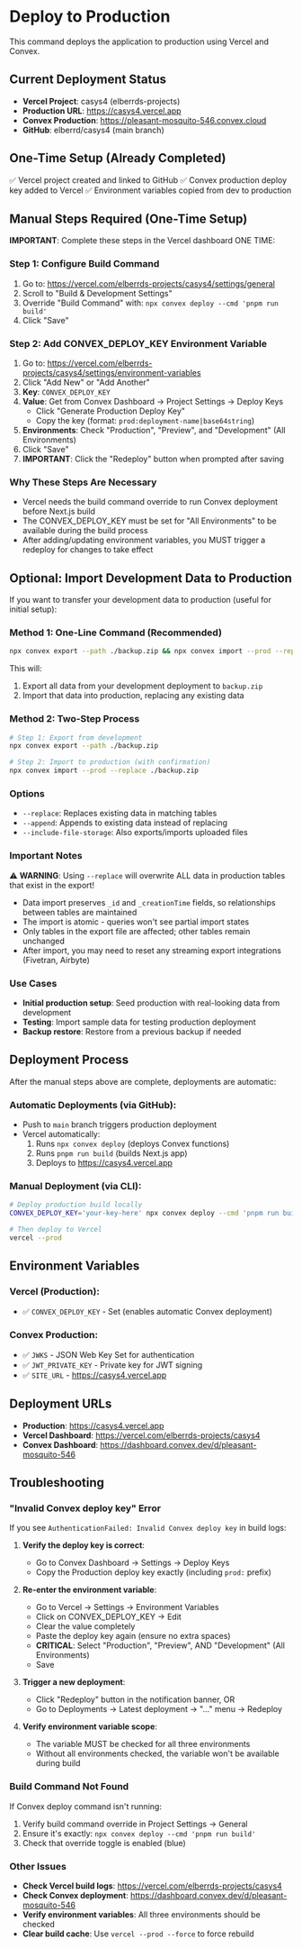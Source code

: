 # Deploy to Production

This command deploys the application to production using Vercel and Convex.

## Current Deployment Status

- **Vercel Project**: casys4 (elberrds-projects)
- **Production URL**: https://casys4.vercel.app
- **Convex Production**: https://pleasant-mosquito-546.convex.cloud
- **GitHub**: elberrd/casys4 (main branch)

## One-Time Setup (Already Completed)

✅ Vercel project created and linked to GitHub
✅ Convex production deploy key added to Vercel
✅ Environment variables copied from dev to production

## Manual Steps Required (One-Time Setup)

**IMPORTANT**: Complete these steps in the Vercel dashboard ONE TIME:

### Step 1: Configure Build Command
1. Go to: https://vercel.com/elberrds-projects/casys4/settings/general
2. Scroll to "Build & Development Settings"
3. Override "Build Command" with: `npx convex deploy --cmd 'pnpm run build'`
4. Click "Save"

### Step 2: Add CONVEX_DEPLOY_KEY Environment Variable
1. Go to: https://vercel.com/elberrds-projects/casys4/settings/environment-variables
2. Click "Add New" or "Add Another"
3. **Key**: `CONVEX_DEPLOY_KEY`
4. **Value**: Get from Convex Dashboard → Project Settings → Deploy Keys
   - Click "Generate Production Deploy Key"
   - Copy the key (format: `prod:deployment-name|base64string`)
5. **Environments**: Check "Production", "Preview", and "Development" (All Environments)
6. Click "Save"
7. **IMPORTANT**: Click the "Redeploy" button when prompted after saving

### Why These Steps Are Necessary
- Vercel needs the build command override to run Convex deployment before Next.js build
- The CONVEX_DEPLOY_KEY must be set for "All Environments" to be available during the build process
- After adding/updating environment variables, you MUST trigger a redeploy for changes to take effect

## Optional: Import Development Data to Production

If you want to transfer your development data to production (useful for initial setup):

### Method 1: One-Line Command (Recommended)
```bash
npx convex export --path ./backup.zip && npx convex import --prod --replace ./backup.zip
```

This will:
1. Export all data from your development deployment to `backup.zip`
2. Import that data into production, replacing any existing data

### Method 2: Two-Step Process
```bash
# Step 1: Export from development
npx convex export --path ./backup.zip

# Step 2: Import to production (with confirmation)
npx convex import --prod --replace ./backup.zip
```

### Options
- `--replace`: Replaces existing data in matching tables
- `--append`: Appends to existing data instead of replacing
- `--include-file-storage`: Also exports/imports uploaded files

### Important Notes
⚠️ **WARNING**: Using `--replace` will overwrite ALL data in production tables that exist in the export!

- Data import preserves `_id` and `_creationTime` fields, so relationships between tables are maintained
- The import is atomic - queries won't see partial import states
- Only tables in the export file are affected; other tables remain unchanged
- After import, you may need to reset any streaming export integrations (Fivetran, Airbyte)

### Use Cases
- **Initial production setup**: Seed production with real-looking data from development
- **Testing**: Import sample data for testing production deployment
- **Backup restore**: Restore from a previous backup if needed

## Deployment Process

After the manual steps above are complete, deployments are automatic:

### Automatic Deployments (via GitHub):
- Push to `main` branch triggers production deployment
- Vercel automatically:
  1. Runs `npx convex deploy` (deploys Convex functions)
  2. Runs `pnpm run build` (builds Next.js app)
  3. Deploys to https://casys4.vercel.app

### Manual Deployment (via CLI):
```bash
# Deploy production build locally
CONVEX_DEPLOY_KEY='your-key-here' npx convex deploy --cmd 'pnpm run build'

# Then deploy to Vercel
vercel --prod
```

## Environment Variables

### Vercel (Production):
- ✅ `CONVEX_DEPLOY_KEY` - Set (enables automatic Convex deployment)

### Convex Production:
- ✅ `JWKS` - JSON Web Key Set for authentication
- ✅ `JWT_PRIVATE_KEY` - Private key for JWT signing
- ✅ `SITE_URL` - https://casys4.vercel.app

## Deployment URLs

- **Production**: https://casys4.vercel.app
- **Vercel Dashboard**: https://vercel.com/elberrds-projects/casys4
- **Convex Dashboard**: https://dashboard.convex.dev/d/pleasant-mosquito-546

## Troubleshooting

### "Invalid Convex deploy key" Error
If you see `AuthenticationFailed: Invalid Convex deploy key` in build logs:

1. **Verify the deploy key is correct**:
   - Go to Convex Dashboard → Settings → Deploy Keys
   - Copy the Production deploy key exactly (including `prod:` prefix)

2. **Re-enter the environment variable**:
   - Go to Vercel → Settings → Environment Variables
   - Click on CONVEX_DEPLOY_KEY → Edit
   - Clear the value completely
   - Paste the deploy key again (ensure no extra spaces)
   - **CRITICAL**: Select "Production", "Preview", AND "Development" (All Environments)
   - Save

3. **Trigger a new deployment**:
   - Click "Redeploy" button in the notification banner, OR
   - Go to Deployments → Latest deployment → "..." menu → Redeploy

4. **Verify environment variable scope**:
   - The variable MUST be checked for all three environments
   - Without all environments checked, the variable won't be available during build

### Build Command Not Found
If Convex deploy command isn't running:
1. Verify build command override in Project Settings → General
2. Ensure it's exactly: `npx convex deploy --cmd 'pnpm run build'`
3. Check that override toggle is enabled (blue)

### Other Issues
- **Check Vercel build logs**: https://vercel.com/elberrds-projects/casys4
- **Check Convex deployment**: https://dashboard.convex.dev/d/pleasant-mosquito-546
- **Verify environment variables**: All three environments should be checked
- **Clear build cache**: Use `vercel --prod --force` to force rebuild
